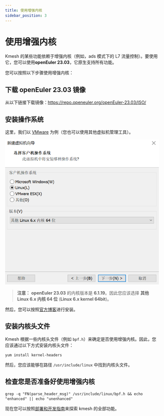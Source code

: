 ```yaml
--- 
title: 使用增强内核 
sidebar_position: 3 
---
```


# 使用增强内核

Kmesh 的某些功能依赖于增强内核（例如，ads 模式下的 L7 流量控制）。要使用它，您可以使用**openEuler 23.03**，它原生支持所有功能。

您可以按照以下步骤使用增强内核：

## 下载 openEuler 23.03 镜像

从以下链接下载镜像：https://repo.openeuler.org/openEuler-23.03/ISO/

## 安装操作系统

这里，我们以 [VMware](https://www.vmware.com/products/workstation-pro/html.html) 为例（您也可以使用其他虚拟机管理工具）。

![image](images/install_openEuler.png)

> **注意：** **openEuler 23.03** 的内核版本是 **6.1.19**。因此您应该选择 **其他 Linux 6.x 内核 64 位** (**Linux 6.x kernel 64bit**)。

然后，您可以按照[官方博客](https://www.openeuler.org/zh/blog/20240306vmware/20240306vmware.html)进行安装。

## 安装内核头文件

Kmesh 根据一些内核头文件（例如 `bpf.h`）来确定是否使用增强内核。因此，您应该通过以下方式安装内核头文件：

```shell
yum install kernel-headers
```

然后，您应该能够在路径 `/usr/include/linux` 中找到内核头文件。

## 检查您是否准备好使用增强内核

```shell
grep -q "FN(parse_header_msg)" /usr/include/linux/bpf.h && echo "enhanced" || echo "unenhanced"
```

现在您可以按照[部署和开发指南](/i18n/zh/docusaurus-plugin-content-docs/current/setup/develop-with-kind.md)来探索 kmesh 的全部功能。
